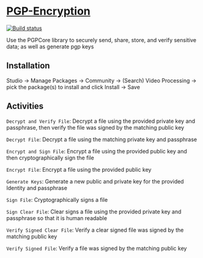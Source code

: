 # [PGP-Encryption](https://marketplace.uipath.com/listings/pgp-encryption)
[![Build status](https://ci.appveyor.com/api/projects/status/tylwaifrkwt4ip0h/branch/main?svg=true)](https://ci.appveyor.com/project/k2zinger/pgp-encryption/branch/main)



Use the PGPCore library to securely send, share, store, and verify sensitive data; as well as generate pgp keys


## Installation
Studio -> Manage Packages -> Community -> (Search) Video Processing -> pick the package(s) to install and click Install -> Save

## Activities
`Decrypt and Verify File`: Decrypt a file using the provided private key and passphrase, then verify the file was signed by the matching public key

`Decrypt File`: Decrypt a file using the matching private key and passphrase

`Encrypt and Sign File`: Encrypt a file using the provided public key and then cryptographically sign the file

`Encrypt File`: Encrypt a file using the provided public key

`Generate Keys`: Generate a new public and private key for the provided Identity and passphrase

`Sign File`: Cryptographically signs a file

`Sign Clear File`: Clear signs a file using the provided private key and passphrase so that it is human readable

`Verify Signed Clear File`: Verify a clear signed file was signed by the matching public key

`Verify Signed File`: Verify a file was signed by the matching public key
